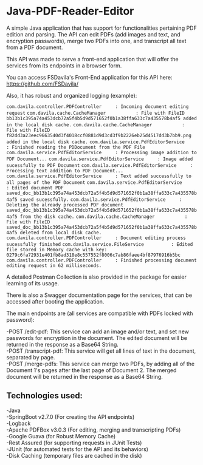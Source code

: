 # Java-PDF-Reader-Editor

A simple Java application that has support for functionalities pertaining PDF edition and parsing. The API can edit PDFs (add images and text, and encryption passwords), merge two PDFs into one, and transcript all text from a PDF document.

This API was made to serve a front-end application that will offer the services from its endpoints in a browser form.

You can access FSDavila's Front-End application for this API here: https://github.com/FSDavila/

Also, it has robust and organized logging (example):

```com.davila.controller.PDFController     : Incoming document editing request```
```com.davila.cache.CacheManager           : File with FileID bb13b1c395a74a453dcb72a5f4b5d9d571652f0b1a38ffa633c7a435578b4af5 added in the local disk cache.```
```com.davila.cache.CacheManager           : File with FileID f82dd3a23eec9663540d3f4018ccf0881d9d3cd3f9b2226eb25d4517dd3b7bb9.png added in the local disk cache.```
```com.davila.service.PdfEditorService     : Finished reading the PDDocument from the PDF File```
```com.davila.service.PdfEditorService     : Processing image addition to PDF Document...```
```com.davila.service.PdfEditorService     : Image added sucessfully to PDF Document```
```com.davila.service.PdfEditorService     : Processing text addition to PDF Document...```
```com.davila.service.PdfEditorService     : Text added successfully to all pages of the PDF Document```
```com.davila.service.PdfEditorService     : Edited document PDF saved_doc_bb13b1c395a74a453dcb72a5f4b5d9d571652f0b1a38ffa633c7a435578b4af5 saved sucessfully.```
```com.davila.service.PdfEditorService     : Deleting the already processed PDF document saved_doc_bb13b1c395a74a453dcb72a5f4b5d9d571652f0b1a38ffa633c7a435578b4af5 from the disk cache.```
```com.davila.cache.CacheManager           : File with FileID saved_doc_bb13b1c395a74a453dcb72a5f4b5d9d571652f0b1a38ffa633c7a435578b4af5 deleted from local disk cache.```
```com.davila.controller.PDFController     : Document editing process sucessfully finished```
```com.davila.service.FileService          : Edited file stored in Memory cache with key: 0279c6fa72931e401fb8ad318e8c557552f8006c7ab86faee4bf87976916b5bc```
```com.davila.controller.PDFController     : Finished processing document editing request in 62 milliseconds.```

A detailed Postman Collection is also provided in the package for easier learning of its usage.

There is also a Swagger documentation page for the services, that can be accessed after booting the application.

The main endpoints are (all services are compatible with PDFs locked with password):

-POST /edit-pdf: This service can add an image and/or text, and set new passwords for encryption in the document. The edited document will be returned in the response as a Base64 String.  
-POST /transcript-pdf: This service will get all lines of text in the document, separated by page.  
-POST /merge-pdfs: This service can merge two PDFs, by adding all of the Document 1's pages after the last page of Document 2. The merged document will be returned in the response as a Base64 String.  

## Technologies used:
-Java  
-SpringBoot v2.7.0 (For creating the API endpoints)  
-Logback  
-Apache PDFBox v3.0.3 (For editing, merging and transcripting PDFs)  
-Google Guava (for Robust Memory Cache)  
-Rest Assured (for supporting requests in JUnit Tests)  
-JUnit (for automated tests for the API and its behaviors)  
-Disk Caching (temporary files are cached in the disk) 